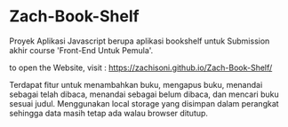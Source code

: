 # Zach-Book-Shelf
Proyek Aplikasi Javascript berupa aplikasi bookshelf untuk Submission akhir course 'Front-End Untuk Pemula'.

to open the Website, visit : https://zachisoni.github.io/Zach-Book-Shelf/

Terdapat fitur untuk menambahkan buku, mengapus buku, menandai sebagai telah dibaca, menandai sebagai belum dibaca, dan mencari buku sesuai judul.
Menggunakan local storage yang disimpan dalam perangkat sehingga data masih tetap ada walau browser ditutup.
